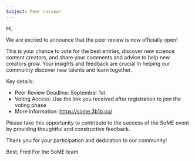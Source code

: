 ```yaml
---
Subject: Peer review!
---
```


Hi,

We are excited to announce that the peer review is now officially open!

This is your chance to vote for the best entries, discover new science content creators, and share your comments and advice to help new creators grow. Your insights and feedback are crucial in helping our community discover new talents and learn together.

Key details:
- Peer Review Deadline: September 1st.
- Voting Access: Use the link you received after registration to join the voting phase
- More information: https://some.3b1b.co/

Please take this opportunity to contribute to the success of the SoME event by providing thoughtful and constructive feedback.

Thank you for your participation and dedication to our community!

Best,
Fred
For the SoME team